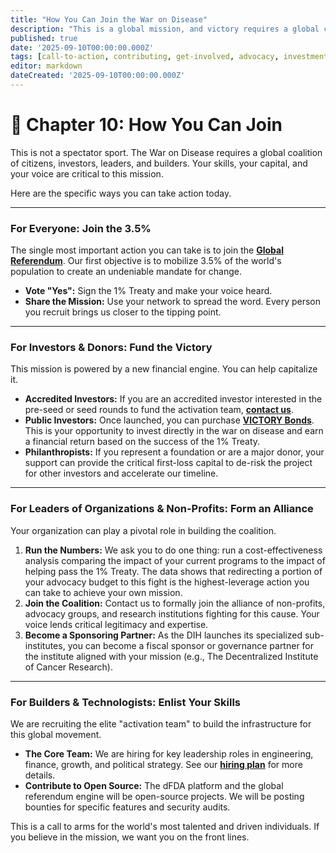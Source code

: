 ```yaml
---
title: "How You Can Join the War on Disease"
description: "This is a global mission, and victory requires a global coalition. Here are the specific, actionable ways you can contribute today."
published: true
date: '2025-09-10T00:00:00.000Z'
tags: [call-to-action, contributing, get-involved, advocacy, investment, careers]
editor: markdown
dateCreated: '2025-09-10T00:00:00.000Z'
---
```


# 📖 Chapter 10: How You Can Join

This is not a spectator sport. The War on Disease requires a global coalition of citizens, investors, leaders, and builders. Your skills, your capital, and your voice are critical to this mission.

Here are the specific ways you can take action today.

---

### For Everyone: Join the 3.5%

The single most important action you can take is to join the **[Global Referendum](./strategy.md)**. Our first objective is to mobilize 3.5% of the world's population to create an undeniable mandate for change.

-   **Vote "Yes":** Sign the 1% Treaty and make your voice heard.
-   **Share the Mission:** Use your network to spread the word. Every person you recruit brings us closer to the tipping point.

---

### For Investors & Donors: Fund the Victory

This mission is powered by a new financial engine. You can help capitalize it.

-   **Accredited Investors:** If you are an accredited investor interested in the pre-seed or seed rounds to fund the activation team, **[contact us](./operations.md)**.
-   **Public Investors:** Once launched, you can purchase **[VICTORY Bonds](./economics.md)**. This is your opportunity to invest directly in the war on disease and earn a financial return based on the success of the 1% Treaty.
-   **Philanthropists:** If you represent a foundation or are a major donor, your support can provide the critical first-loss capital to de-risk the project for other investors and accelerate our timeline.

---

### For Leaders of Organizations & Non-Profits: Form an Alliance

Your organization can play a pivotal role in building the coalition.

1.  **Run the Numbers:** We ask you to do one thing: run a cost-effectiveness analysis comparing the impact of your current programs to the impact of helping pass the 1% Treaty. The data shows that redirecting a portion of your advocacy budget to this fight is the highest-leverage action you can take to achieve your own mission.
2.  **Join the Coalition:** Contact us to formally join the alliance of non-profits, advocacy groups, and research institutions fighting for this cause. Your voice lends critical legitimacy and expertise.
3.  **Become a Sponsoring Partner:** As the DIH launches its specialized sub-institutes, you can become a fiscal sponsor or governance partner for the institute aligned with your mission (e.g., The Decentralized Institute of Cancer Research).

---

### For Builders & Technologists: Enlist Your Skills

We are recruiting the elite "activation team" to build the infrastructure for this global movement.

-   **The Core Team:** We are hiring for key leadership roles in engineering, finance, growth, and political strategy. See our **[hiring plan](./operations.md)** for more details.
-   **Contribute to Open Source:** The dFDA platform and the global referendum engine will be open-source projects. We will be posting bounties for specific features and security audits.

This is a call to arms for the world's most talented and driven individuals. If you believe in the mission, we want you on the front lines.
